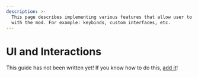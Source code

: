 ```yaml
---
description: >-
  This page describes implementing various features that allow user to interact
  with the mod. For example: keybinds, custom interfaces, etc.
---
```


# UI and Interactions

This guide has not been written yet! If you know how to do this, [add it](../../how-to-contribute.md)!
